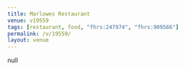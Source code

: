 ```yaml
---
title: Marlowes Restaurant
venue: v19559
tags: [restaurant, food, "fhrs:247974", "fhrs:909566"]
permalink: /v/19559/
layout: venue
---
```

null